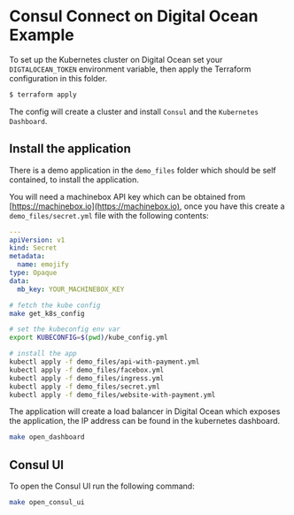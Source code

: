 # Consul Connect on Digital Ocean Example

To set up the Kubernetes cluster on Digital Ocean set your `DIGTALOCEAN_TOKEN` environment variable, then apply the Terraform configuration in this folder.

```bash
$ terraform apply
```

The config will create a cluster and install `Consul` and the `Kubernetes Dashboard`.

## Install the application

There is a demo application in the `demo_files` folder which should be self contained, to install the application.

You will need a machinebox API key which can be obtained from [https://machinebox.io](https://machinebox.io), once you have this create a `demo_files/secret.yml` file with the following contents:

```yaml
---
apiVersion: v1
kind: Secret
metadata:
  name: emojify
type: Opaque
data:
  mb_key: YOUR_MACHINEBOX_KEY 
```

```bash
# fetch the kube config
make get_k8s_config

# set the kubeconfig env var
export KUBECONFIG=$(pwd)/kube_config.yml

# install the app
kubectl apply -f demo_files/api-with-payment.yml
kubectl apply -f demo_files/facebox.yml
kubectl apply -f demo_files/ingress.yml
kubectl apply -f demo_files/secret.yml
kubectl apply -f demo_files/website-with-payment.yml
```

The application will create a load balancer in Digital Ocean which exposes the application, the IP address can be found in the kubernetes dashboard.

```bash
make open_dashboard
```

## Consul UI
To open the Consul UI run the following command:

```bash
make open_consul_ui
```
